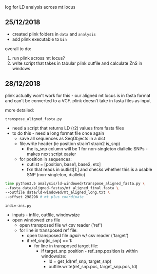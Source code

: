 log for LD analysis across mt locus

## 25/12/2018

- created plink folders in `data` and `analysis` 
- add plink executable to `bin`

overall to do:
1. run plink across mt locus?
2. write script that takes in tabular plink outfile and calculate ZnS in windows

## 28/12/2018

plink actually won't work for this - our aligned mt locus is in fasta format and can't
be converted to a VCF. plink doesn't take in fasta files as input

more detailed:

`transpose_aligned_fasta.py`
- need a script that returns LD (r2) values from fasta files
- to do this - need a long format file once again
    - save all sequences as SeqObjects in a dict
    - file.write header (ie position strain1 strain2 is_snp)
        - the is_snp column will be 1 for non-singleton diallelic SNPs - makes next script easier
    - for position in sequences:
        - outlist = [position, base1, base2, etc]
        - fxn that reads in outlist[1:] and checks whether this is a usable SNP (non-singleton, diallelic)

```bash
time python3.5 analysis/ld-windowed/transpose_aligned_fasta.py \
--fasta data/aligned-fastas/mt_aligned_final.fasta \
--outfile data/ld-windowed/mt_aligned_long.txt \
--offset 298298 # mt plus coordinate
```

`indiv-zns.py`
- inputs - infile, outfile, windowsize
- open windowed zns file
    - open transposed file w/ csv reader ('ref')
    - for line in transposed ref file:
        - open transposed file *again* w/ csv reader ('target')
        - if ref_snp[is_snp] == 1:
            - for line in transposed target file:
                - if target_snp.position - ref_snp.position is within windowsize:
                    - ld = get_ld(ref_snp, target_snp)
                    - outfile.write(ref_snp.pos, target_snp.pos, ld)
                
            


